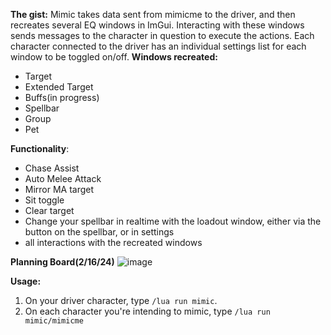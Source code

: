 **The gist:**
	Mimic takes data sent from mimicme to the driver, and then recreates several EQ windows in ImGui. Interacting with these windows sends messages to the character in question to execute the actions.
	Each character connected to the driver has an individual settings list for each window to be toggled on/off.
**Windows recreated:**
- Target 
- Extended Target 
- Buffs(in progress)
- Spellbar
- Group 
- Pet

**Functionality**:
- Chase Assist
- Auto Melee Attack
- Mirror MA target
- Sit toggle
- Clear target
- Change your spellbar in realtime with the loadout window, either via the button on the spellbar, or in settings
- all interactions with the recreated windows

**Planning Board(2/16/24)**
![image](https://github.com/Voidless22/mimic/assets/79501102/63e977df-bc3a-4fcf-8e90-509c35eda452)

      
**Usage:**
1) On your driver character, type ``/lua run mimic``.
2) On each character you're intending to mimic, type ``/lua run mimic/mimicme``
